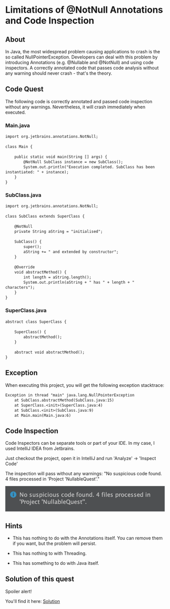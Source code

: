 # Limitations of @NotNull Annotations and Code Inspection

## About

In Java, the most widespread problem causing applications to crash is the so called NullPointerException. Developers can deal with this problem by introducing Annotations (e.g. @Nullable and @NotNull) and using code inspectors. A correctly annotated code that passes code analysis without any warning should never crash - that's the theory.


## Code Quest

The following code is correctly annotated and passed code inspection without any warnings. Nevertheless, it will crash immediately when executed.

### Main.java

    import org.jetbrains.annotations.NotNull;
    
    class Main {
    
        public static void main(String [] args) {
            @NotNull SubClass instance = new SubClass();
            System.out.println("Execution completed. SubClass has been instantiated: " + instance);
        }
    }

### SubClass.java

    import org.jetbrains.annotations.NotNull;
    
    class SubClass extends SuperClass {
    
        @NotNull
        private String aString = "initialised";
    
        SubClass() {
            super();
            aString += " and extended by constructor";
        }
    
        @Override
        void abstractMethod() {
            int length = aString.length();
            System.out.println(aString + " has " + length + " characters");
        }
    }


### SuperClass.java

    abstract class SuperClass {
    
        SuperClass() {
            abstractMethod();
        }
    
        abstract void abstractMethod();
    }


## Exception

When executing this project, you will get the following exception stacktrace:

    Exception in thread "main" java.lang.NullPointerException
        at SubClass.abstractMethod(SubClass.java:15)
        at SuperClass.<init>(SuperClass.java:4)
        at SubClass.<init>(SubClass.java:9)
        at Main.main(Main.java:6)


## Code Inspection

Code Inspectors can be separate tools or part of your IDE. In my case, I used IntelliJ IDEA from Jetbrains.

Just checkout the project, open it in IntelliJ and run 'Analyze' -> 'Inspect Code'

The inspection will pass without any warnings: "No suspicious code found. 4 files processed in 'Project 'NullableQuest'."

![Inspection Result](inspection-result.png)


## Hints

* This has nothing to do with the Annotations itself. You can remove them if you want, but the problem will persist.

* This has nothing to with Threading.

* This has something to do with Java itself.


## Solution of this quest

Spoiler alert!

You'll find it here: [Solution](SOLUTION.md)
